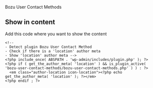 Bozu User Contact Methods

## Show in content
Add this code where you want to show the content
````
<!--
- Detect plugin Bozu User Contact Method
- Check if there is a 'location' author meta
- Show 'location' author meta -->
<?php include_once( ABSPATH . 'wp-admin/includes/plugin.php' ); ?>
<?php if ( get_the_author_meta( 'location' ) && is_plugin_active( 'bozu-user-contact-methods/bozu-user-contact-methods.php' ) ) : ?>
  <em class="author-location icon-location"><?php echo get_the_author_meta( 'location' ); ?></em>
<?php endif ; ?>
````
